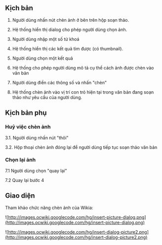 ## Kịch bản ##

1. Người dùng nhấn nút chèn ảnh ở bên trên hộp soạn thảo.

2. Hệ thống hiển thị dialog cho phép người dùng chọn ảnh.

3. Người dùng nhập một số từ khoá

4. Hệ thống hiển thị các kết quả tìm được (có thumbnail).

5. Người dùng chọn một kết quả

6. Hệ thống cho phép người dùng mô tả cụ thể cách ảnh được chèn vào văn bản

7. Người dùng điền các thông số và nhấn "chèn"

8. Hệ thống chèn ảnh vào vị trí con trỏ hiện tại trong văn bản đang soạn thảo như yêu cầu của người dùng.

## Kịch bản phụ ##

### Huỷ việc chèn ảnh ###

3.1. Người dùng nhấn nút "thôi"

3.2. Hộp thoại chèn ảnh đóng lại để người dùng tiếp tục soạn thảo văn bản

### Chọn lại ảnh ###

7.1 Người dùng chọn "quay lại"

7.2 Quay lại bước 4

## Giao diện ##

Tham khảo chức năng chèn ảnh của Wikia:

![http://images.ocwiki.googlecode.com/hg/insert-picture-dialog.png](http://images.ocwiki.googlecode.com/hg/insert-picture-dialog.png)

![http://images.ocwiki.googlecode.com/hg/insert-dialog-picture2.png](http://images.ocwiki.googlecode.com/hg/insert-dialog-picture2.png)